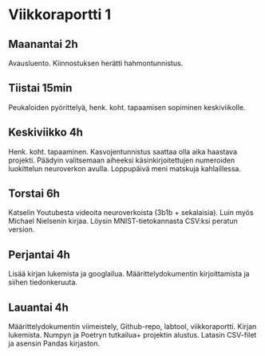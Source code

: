 # Viikkoraportti 1

## Maanantai 2h
Avausluento. Kiinnostuksen herätti hahmontunnistus.

## Tiistai 15min
Peukaloiden pyörittelyä, henk. koht. tapaamisen sopiminen keskiviikolle.

## Keskiviikko 4h
Henk. koht. tapaaminen. Kasvojentunnistus saattaa olla aika haastava projekti. Päädyin valitsemaan aiheeksi käsinkirjoitettujen numeroiden luokittelun neuroverkon avulla. Loppupäivä meni matskuja kahlaillessa.

## Torstai 6h
Katselin Youtubesta videoita neuroverkoista (3b1b + sekalaisia). Luin myös Michael Nielsenin kirjaa. Löysin MNIST-tietokannasta CSV:ksi peratun version.

## Perjantai 4h
Lisää kirjan lukemista ja googlailua. Määrittelydokumentin kirjoittamista ja siihen tiedonkeruuta.

## Lauantai 4h
Määrittelydokumentin viimeistely, Github-repo, labtool, viikkoraportti. Kirjan lukemista. Numpyn ja Poetryn tutkailua+ projektin alustus. Latasin CSV-filet ja asensin Pandas kirjaston.
